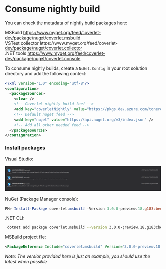 # Consume nightly build

You can check the metadata of nightly build packages here:

MSBuild https://www.myget.org/feed/coverlet-dev/package/nuget/coverlet.msbuild  
VSTest collector https://www.myget.org/feed/coverlet-dev/package/nuget/coverlet.collector  
.NET tools https://www.myget.org/feed/coverlet-dev/package/nuget/coverlet.console  

To consume nightly builds, create a `NuGet.Config` in your root solution directory and add the following content:

```xml
<?xml version="1.0" encoding="utf-8"?>
<configuration>
  <packageSources>
    <clear />
    <!-- Coverlet nightly build feed -->
    <add key="coverletNightly" value="https://pkgs.dev.azure.com/tonerdo/coverlet/_packaging/coverlet-nightly/nuget/v3/index.json" /> 
    <!-- Default nuget feed -->
    <add key="nuget" value="https://api.nuget.org/v3/index.json" /> 
    <!-- Add all other needed feed -->
  </packageSources>
</configuration>
```

### Install packages

Visual Studio:

![File](images/nightly.PNG)

NuGet (Package Manager console):

```powershell
PM> Install-Package coverlet.msbuild -Version 3.0.0-preview.18.g183cbed8a6 -Source https://pkgs.dev.azure.com/tonerdo/coverlet/_packaging/coverlet-nightly/nuget/v3/index.json
```

.NET CLI:

```bash
 dotnet add package coverlet.msbuild --version 3.0.0-preview.18.g183cbed8a6 --source https://pkgs.dev.azure.com/tonerdo/coverlet/_packaging/coverlet-nightly/nuget/v3/index.json
```

MSBuild project file:

```xml
<PackageReference Include="coverlet.msbuild" Version="3.0.0-preview.18.g183cbed8a6" />
```

_Note: The version provided here is just an example, you should use the latest when possible_
